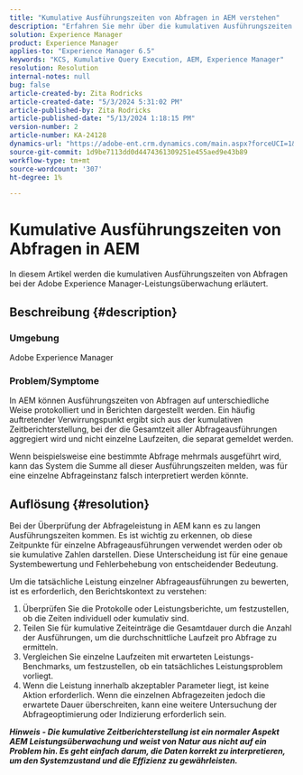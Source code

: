 ```yaml
---
title: "Kumulative Ausführungszeiten von Abfragen in AEM verstehen"
description: "Erfahren Sie mehr über die kumulativen Ausführungszeiten von Abfragen in der Leistungsüberwachung von Adobe Experience Manager."
solution: Experience Manager
product: Experience Manager
applies-to: "Experience Manager 6.5"
keywords: "KCS, Kumulative Query Execution, AEM, Experience Manager"
resolution: Resolution
internal-notes: null
bug: false
article-created-by: Zita Rodricks
article-created-date: "5/3/2024 5:31:02 PM"
article-published-by: Zita Rodricks
article-published-date: "5/13/2024 1:18:15 PM"
version-number: 2
article-number: KA-24128
dynamics-url: "https://adobe-ent.crm.dynamics.com/main.aspx?forceUCI=1&pagetype=entityrecord&etn=knowledgearticle&id=afe803e6-7209-ef11-9f8a-6045bd026dc7"
source-git-commit: 1d9be7113dd0d4474361309251e455aed9e43b89
workflow-type: tm+mt
source-wordcount: '307'
ht-degree: 1%

---
```


# Kumulative Ausführungszeiten von Abfragen in AEM


In diesem Artikel werden die kumulativen Ausführungszeiten von Abfragen bei der Adobe Experience Manager-Leistungsüberwachung erläutert.

## Beschreibung {#description}


### Umgebung

Adobe Experience Manager



### Problem/Symptome

In AEM können Ausführungszeiten von Abfragen auf unterschiedliche Weise protokolliert und in Berichten dargestellt werden. Ein häufig auftretender Verwirrungspunkt ergibt sich aus der kumulativen Zeitberichterstellung, bei der die Gesamtzeit aller Abfrageausführungen aggregiert wird und nicht einzelne Laufzeiten, die separat gemeldet werden.

Wenn beispielsweise eine bestimmte Abfrage mehrmals ausgeführt wird, kann das System die Summe all dieser Ausführungszeiten melden, was für eine einzelne Abfrageinstanz falsch interpretiert werden könnte.


## Auflösung {#resolution}


Bei der Überprüfung der Abfrageleistung in AEM kann es zu langen Ausführungszeiten kommen. Es ist wichtig zu erkennen, ob diese Zeitpunkte für einzelne Abfrageausführungen verwendet werden oder ob sie kumulative Zahlen darstellen. Diese Unterscheidung ist für eine genaue Systembewertung und Fehlerbehebung von entscheidender Bedeutung.

Um die tatsächliche Leistung einzelner Abfrageausführungen zu bewerten, ist es erforderlich, den Berichtskontext zu verstehen:

1. Überprüfen Sie die Protokolle oder Leistungsberichte, um festzustellen, ob die Zeiten individuell oder kumulativ sind.
2. Teilen Sie für kumulative Zeiteinträge die Gesamtdauer durch die Anzahl der Ausführungen, um die durchschnittliche Laufzeit pro Abfrage zu ermitteln.
3. Vergleichen Sie einzelne Laufzeiten mit erwarteten Leistungs-Benchmarks, um festzustellen, ob ein tatsächliches Leistungsproblem vorliegt.
4. Wenn die Leistung innerhalb akzeptabler Parameter liegt, ist keine Aktion erforderlich. Wenn die einzelnen Abfragezeiten jedoch die erwartete Dauer überschreiten, kann eine weitere Untersuchung der Abfrageoptimierung oder Indizierung erforderlich sein.


<b>*Hinweis - Die kumulative Zeitberichterstellung ist ein normaler Aspekt AEM Leistungsüberwachung und weist von Natur aus nicht auf ein Problem hin. Es geht einfach darum, die Daten korrekt zu interpretieren, um den Systemzustand und die Effizienz zu gewährleisten.</b>*
